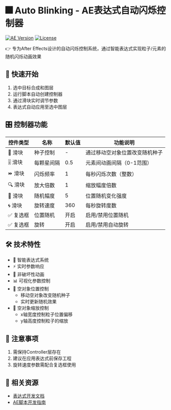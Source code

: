 # 🎆 Auto Blinking - AE表达式自动闪烁控制器

[![AE Version](https://img.shields.io/badge/After%20Effects-2023%2B-blue)](https://www.adobe.com/products/aftereffects.html)
[![License](https://img.shields.io/badge/License-MIT-green)](LICENSE)

👉 专为After Effects设计的自动闪烁控制系统，通过智能表达式实现粒子/元素的随机闪烁动画效果

## 🚀 快速开始
1. 选中目标合成和图层
2. 运行脚本自动创建控制器
3. 通过滑块实时调节参数
4. 表达式自动应用至选中图层

## 🎛️ 控制器功能
| 控件类型 | 名称 | 默认值 | 功能说明 |
|---------|------|-------|---------|
| 🔘 滑块 | 种子控制 | - | 通过移动空对象位置改变随机种子 |
| 🎚️ 滑块 | 每颗星间隔 | 0.5 | 元素间动画间隔（0-1范围） |
| ⏩ 滑块 | 闪烁频率 | 1 | 每秒闪烁次数（整数） |
| 🔍 滑块 | 放大倍数 | 1 | 缩放幅度倍数 |
| 🌟 滑块 | 随机幅度 | 5 | 位置随机变化强度 |
| 🌀 滑块 | 旋转速度 | 360 | 每秒旋转度数 |
| ✅ 复选框 | 位置随机 | 开启 | 启用/禁用位置随机 |
| ✅ 复选框 | 旋转 | 开启 | 启用/禁用自动旋转 |

## 🛠 技术特性
- 🧩 智能表达式系统
- ⚡ 实时参数响应
- 🔄 非破坏性动画
- 📊 可视化参数控制
- 🎯 空对象位置控制
  - 移动空对象改变随机种子
  - 实时更新随机效果
- 🎯 空对象缩放控制
  - x轴宽度控制粒子位置偏移
  - y轴高度控制粒子的缩放

## 📌 注意事项
1. 需保持Controller层存在
2. 建议在应用表达式前保存工程
3. 旋转速度参数需配合复选框使用

## 🔗 相关资源
- [表达式开发文档](https://ae-expressions.docs)
- [AE脚本开发指南](https://aescripts.com/learn/)
```